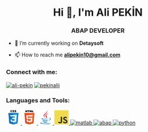 <h1 align="center">Hi 👋, I'm Ali PEKİN</h1>
<h3 align="center">ABAP DEVELOPER</h3>

- 🔭 I’m currently working on **Detaysoft**

- 📫 How to reach me **alipekin10@gmail.com**

<h3 align="left">Connect with me:</h3>
<p align="left">
<a href="https://www.linkedin.com/in/ali-pekin-4a5339228/" target="blank"><img align="center" src="https://raw.githubusercontent.com/rahuldkjain/github-profile-readme-generator/master/src/images/icons/Social/linked-in-alt.svg" alt="ali-pekin" height="30" width="40" /></a>
<a href="https://instagram.com/pekinalii" target="blank"><img align="center" src="https://raw.githubusercontent.com/rahuldkjain/github-profile-readme-generator/master/src/images/icons/Social/instagram.svg" alt="pekinalii" height="30" width="40" /></a>
</p>

<h3 align="left">Languages and Tools:</h3>
<p align="left"> <a href="https://www.w3schools.com/css/" target="_blank" rel="noreferrer"> <img src="https://raw.githubusercontent.com/devicons/devicon/master/icons/css3/css3-original-wordmark.svg" alt="css3" width="40" height="40"/> </a> <a href="https://www.w3.org/html/" target="_blank" rel="noreferrer"> <img src="https://raw.githubusercontent.com/devicons/devicon/master/icons/html5/html5-original-wordmark.svg" alt="html5" width="40" height="40"/> </a> <a href="https://www.java.com" target="_blank" rel="noreferrer"> <img src="https://raw.githubusercontent.com/devicons/devicon/master/icons/java/java-original.svg" alt="java" width="40" height="40"/> </a> <a href="https://developer.mozilla.org/en-US/docs/Web/JavaScript" target="_blank" rel="noreferrer"> <img src="https://raw.githubusercontent.com/devicons/devicon/master/icons/javascript/javascript-original.svg" alt="javascript" width="40" height="40"/> </a> <a href="https://www.mathworks.com/" target="_blank" rel="noreferrer"> <img src="https://upload.wikimedia.org/wikipedia/commons/2/21/Matlab_Logo.png" alt="matlab" width="40" height="40"/> </a>
<a href="https://community.sap.com/topics/abap" target="_blank" rel="noreferrer"> <img src="https://www.elearningsolutions.co.in/wp-content/uploads/2020/09/sapabap.jpg" alt="abap" width="60" height="40"/> </a>
<a href="https://www.python.org/" target="_blank" rel="noreferrer"> <img src="https://bymmb.com/wp-content/uploads/2019/01/2000px-Python-logo-notext.svg1_.png" alt="python" width="40" height="40"/> </a>  

</p>
